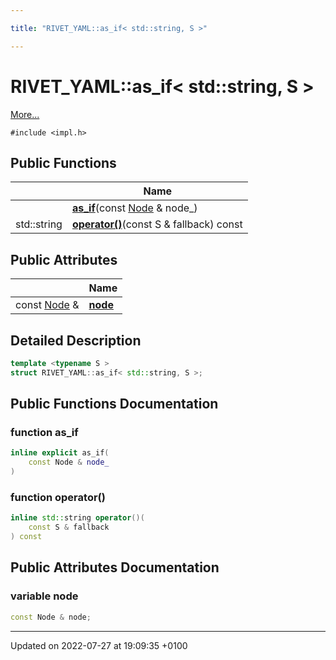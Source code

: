 ```yaml
---

title: "RIVET_YAML::as_if< std::string, S >"

---
```


# RIVET_YAML::as_if< std::string, S >



 [More...](#detailed-description)


`#include <impl.h>`

## Public Functions

|                | Name           |
| -------------- | -------------- |
| | **[as_if](http://example.org/classes/structrivet__yaml_1_1as__if_3_01std_1_1string_00_01s_01_4/#function-as-if)**(const <a href="http://example.org/classes/classrivet__yaml_1_1node/">Node</a> & node_) |
| std::string | **[operator()](http://example.org/classes/structrivet__yaml_1_1as__if_3_01std_1_1string_00_01s_01_4/#function-operator())**(const S & fallback) const |

## Public Attributes

|                | Name           |
| -------------- | -------------- |
| const <a href="http://example.org/classes/classrivet__yaml_1_1node/">Node</a> & | **[node](http://example.org/classes/structrivet__yaml_1_1as__if_3_01std_1_1string_00_01s_01_4/#variable-node)**  |

## Detailed Description

```cpp
template <typename S >
struct RIVET_YAML::as_if< std::string, S >;
```

## Public Functions Documentation

### function as_if

```cpp
inline explicit as_if(
    const Node & node_
)
```


### function operator()

```cpp
inline std::string operator()(
    const S & fallback
) const
```


## Public Attributes Documentation

### variable node

```cpp
const Node & node;
```


-------------------------------

Updated on 2022-07-27 at 19:09:35 +0100